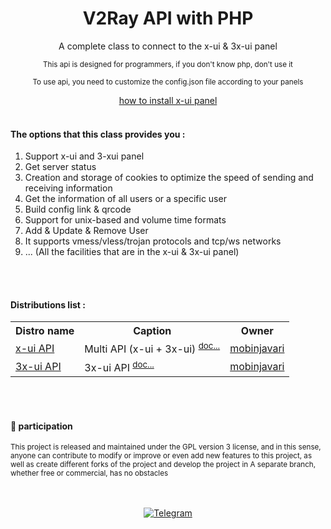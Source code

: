 <div align="center">
  <h1>V2Ray API with PHP</h1>
  <p>A complete class to connect to the x-ui & 3x-ui panel</p>
  <p><sup>This api is designed for programmers, if you don't know php, don't use it</sup></p>
  <p><sup>To use api, you need to customize the config.json file according to your panels</sup></p>
  <p><a href="docs/install">how to install x-ui panel</a><br><br>
</div>

<div align="left">
  <h4>The options that this class provides you :</h4>
  <ol>
    <li>Support x-ui and 3-xui panel</li>
    <li>Get server status</li>
    <li>Creation and storage of cookies to optimize the speed of sending and receiving information</li>
    <li>Get the information of all users or a specific user</li>
    <li>Build config link & qrcode</li>
    <li>Support for unix-based and volume time formats</li>
    <li>Add & Update & Remove User</li>
    <li>It supports vmess/vless/trojan protocols and tcp/ws networks</li>
    <li>... (All the facilities that are in the x-ui & 3x-ui panel)</li>
  </ol>
</div><br><br>

<div>
    <h4>Distributions list :</h4>
    <table>
        <tr>
            <th>Distro name</th>
            <th>Caption</th>
            <th>Owner</th>
        </tr>
        <tr>
            <td><a href="class/xui_api.php">x-ui API</a></td>
            <td>Multi API (x-ui + 3x-ui) <sup><a href="docs/xui_api.md">doc...</a></sup></td>
            <td><a href="https://github.com/mobinjavari">mobinjavari</a></td>
        </tr>
        <tr>
            <td><a href="class/xxxui_api.php">3x-ui API</a></td>
            <td>3x-ui API <sup><a href="docs/xui_fronting_api.md">doc...</a></sup></td>
            <td><a href="https://github.com/mobinjavari">mobinjavari</a></td>
        </tr>
    </table>
</div><br><br>

<div>
    <h4>🤝 participation</h4>
    <p><sub>This project is released and maintained under the GPL version 3 license, and in this sense, anyone can contribute to modify or improve or even add new features to this project, as well as create different forks of the project and develop the project in A separate branch, whether free or commercial, has no obstacles</sub></p>
</div><br><br>

<div align="center">
      <a href="https://t.me/mobinjavari" title="Telegram"><img alt="Telegram" src="https://img.shields.io/badge/-Telegram-252932?labelColor=4C8EDA&style=flat&logo=Telegram&logoColor=20232A"></a>
</div>
